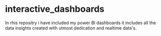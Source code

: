 # interactive_dashboards
In rhis repositry i have included my power BI dashboards 
it  includes all the data insights 
created with utmost dedication and realtime data's.
